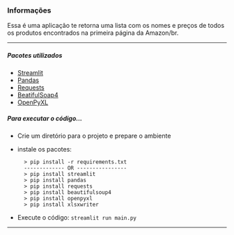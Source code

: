 ### Informações

Essa é uma aplicação te retorna uma lista com os nomes e preços de todos os produtos encontrados na primeira página da Amazon/br.

------------


##### Pacotes utilizados

 - [Streamlit ](https://docs.streamlit.io/en/latest/api.html/)
 - [Pandas](https://pandas.pydata.org/)
 - [Requests](https://requests.readthedocs.io/en/master/)
 - [BeatifulSoap4](https://pypi.org/project/beautifulsoup4/)
 - [OpenPyXL](https://openpyxl.readthedocs.io/en/stable/)


##### Para executar o código...

- Crie um diretório para o projeto e prepare o ambiente
- instale os pacotes: 
 
        > pip install -r requirements.txt
        ------------- OR ----------------
        > pip install streamlit
        > pip install pandas
        > pip install requests
        > pip install beautifulsoup4
        > pip install openpyxl
        > pip install xlsxwriter
        
- Execute o código: ``streamlit run main.py``

------------


